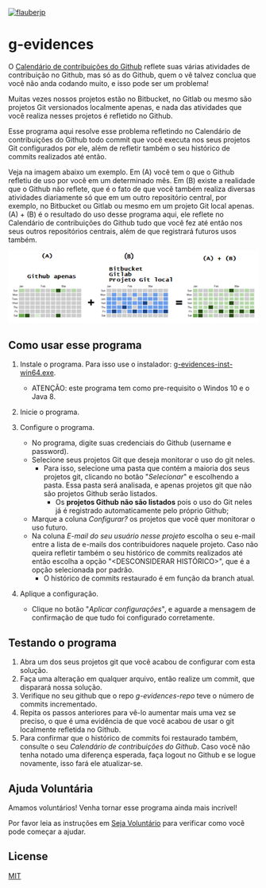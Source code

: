[![flauberjp](https://circleci.com/gh/flauberjp/g-evidences.svg?style=shield)](https://circleci.com/gh/flauberjp/g-evidences/tree/master)
# g-evidences

O [Calendário de contribuições do Github](https://help.github.com/pt/github/setting-up-and-managing-your-github-profile/viewing-contributions-on-your-profile#contributions-calendar) 
reflete suas várias atividades de contribuição no Github, mas só as do Github,
quem o vê talvez conclua que você não anda codando muito, e isso pode ser um problema!

Muitas vezes nossos projetos estão no Bitbucket, no Gitlab ou mesmo são projetos 
Git versionados localmente apenas, e nada das atividades que você realiza nesses projetos é 
refletido no Github.

Esse programa aqui resolve esse problema refletindo no Calendário de contribuições do Github 
todo commit que você executa nos seus projetos Git configurados por ele, além de refletir 
também o seu histórico de commits realizados até então. 

Veja na imagem abaixo um exemplo. Em (A) você tem o que o Github refletiu de uso por você em um 
determinado mês. Em (B) existe a realidade que o Github não reflete, que é o fato de que
você também realiza diversas atividades diariamente só que em um outro repositório central, por exemplo,
no Bitbucket ou Gitlab ou mesmo em um projeto Git local apenas. (A) + (B) é o resultado do uso desse programa
aqui, ele reflete no Calendário de contribuições do Github tudo que você fez até então nos 
seus outros repositórios centrais, além de que registrará futuros usos também.   

![Resultado do uso desse programa](static/exemploGraficoDeUso.png "Resultado do uso desse programa")

## Como usar esse programa

1. Instale o programa. Para isso use o instalador: [g-evidences-inst-win64.exe](https://github.com/flauberjp/my-git-usage-evidences/releases/download/0.0.1/g-evidences-inst-win64.exe).
    * ATENÇÃO: este programa tem como pre-requisito o Windos 10 e o Java 8.

2. Inicie o programa.

3. Configure o programa. 
    * No programa, digite suas credenciais do Github 
    (username e password).    
    * Selecione seus projetos Git que deseja monitorar o uso do git neles.
      * Para isso, selecione uma pasta que contém a maioria dos seus
      projetos git, clicando no botão "_Selecionar_" e escolhendo a pasta.
      Essa pasta será analisada, e apenas projetos git que não são projetos
      Github serão listados. 
        * Os **projetos Github não são listados** pois o uso do Git neles já é registrado automaticamente pelo próprio Github;
    * Marque a coluna _Configurar?_ os projetos que você quer monitorar o uso futuro.
    * Na coluna _E-mail do seu usuário nesse projeto_ escolha o seu e-mail entre a lista de e-mails
    dos contribuidores naquele projeto. Caso não queira refletir também o seu histórico de 
    commits realizados até então escolha a opção "<DESCONSIDERAR HISTÓRICO>", que é a opção selecionada por padrão.
      * O histórico de commits restaurado é em função da branch atual.

4. Aplique a configuração.
    * Clique no botão "_Aplicar configurações_", e aguarde a mensagem
    de confirmação de que tudo foi configurado corretamente. 

## Testando o programa

1. Abra um dos seus projetos git que você acabou de configurar com esta solução.
2. Faça uma alteração em qualquer arquivo, então realize um commit, que disparará nossa solução.
3. Verifique no seu github que o repo _g-evidences-repo_ teve o número de commits incrementado.
4. Repita os passos anteriores para vê-lo aumentar mais uma vez se preciso, o que é uma 
evidência de que você acabou de usar o git localmente refletida no Github.
5. Para confirmar que o histórico de commits foi restaurado também, consulte o seu 
_Calendário de contribuições do Github_. Caso você não tenha notado uma diferença
esperada, faça logout no Github e se logue novamente, isso fará ele atualizar-se.

## Ajuda Voluntária
Amamos voluntários! Venha tornar esse programa ainda mais incrível! 

Por favor leia as instruções em [Seja Voluntário](CONTRIBUTING.md) para verificar como você pode começar a ajudar.

## License
[MIT](https://pt.wikipedia.org/wiki/Licen%C3%A7a_MIT)


